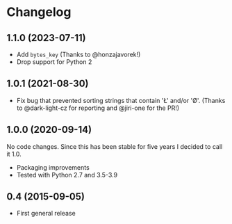 # Changelog

## 1.1.0 (2023-07-11)

- Add `bytes_key`
  (Thanks to @honzajavorek!)
- Drop support for Python 2

## 1.0.1 (2021-08-30)

- Fix bug that prevented sorting strings that contain 'Ł' and/or 'Ø'.
  (Thanks to @dark-light-cz for reporting and @jiri-one for the PR!)

## 1.0.0 (2020-09-14)

No code changes.
Since this has been stable for five years I decided to call it 1.0.

- Packaging improvements
- Tested with Python 2.7 and 3.5-3.9

## 0.4 (2015-09-05)

- First general release
